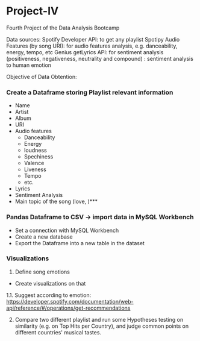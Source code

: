 # Project-IV
Fourth Project of the Data Analysis Bootcamp


Data sources:
Spotify Developer API: to get any playlist
Spotipy Audio Features (by song URI): for audio features analysis, e.g. danceability, energy, tempo, etc
Genius getLyrics API: for sentiment analysis (positiveness, negativeness, neutrality and compound)
: sentiment analysis to human emotion


Objective of Data Obtention:
### Create a Dataframe storing Playlist relevant information
- Name
- Artist
- Album
- URI
- Audio features
    - Danceability
    - Energy
    - loudness
    - Spechiness
    - Valence
    - Liveness
    - Tempo
    - etc.
- Lyrics
- Sentiment Analysis
- Main topic of the song (love, )***


### Pandas Dataframe to CSV -> import data in MySQL Workbench
- Set a connection with MySQL Workbench
- Create a new database
- Export the Dataframe into a new table in the dataset


### Visualizations


1. Define song emotions
- Create visualizations on that

1.1. Suggest according to emotion:
https://developer.spotify.com/documentation/web-api/reference/#/operations/get-recommendations

2. Compare two different playlist and run some Hypotheses testing on similarity (e.g. on Top Hits per Country), and judge common points on different countries' musical tastes.


